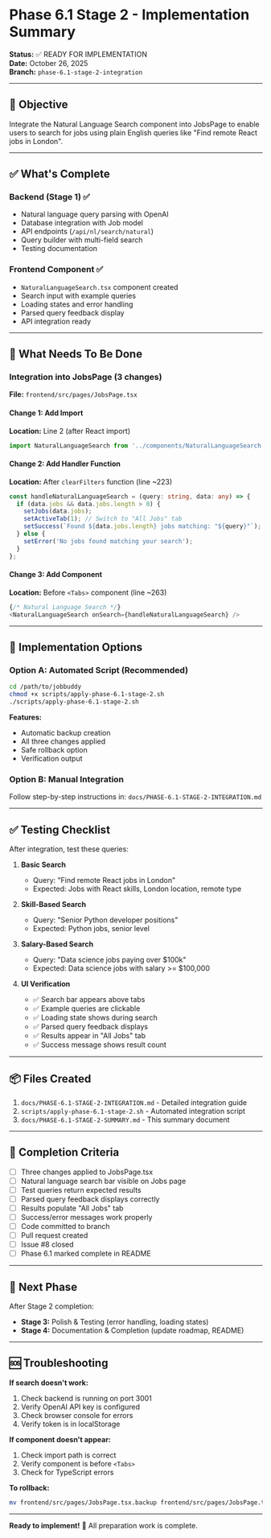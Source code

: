 # Phase 6.1 Stage 2 - Implementation Summary

**Status:** ✅ READY FOR IMPLEMENTATION  
**Date:** October 26, 2025  
**Branch:** `phase-6.1-stage-2-integration`

---

## 🎯 Objective

Integrate the Natural Language Search component into JobsPage to enable users to search for jobs using plain English queries like "Find remote React jobs in London".

---

## ✅ What's Complete

### Backend (Stage 1) ✅
- Natural language query parsing with OpenAI
- Database integration with Job model
- API endpoints (`/api/nl/search/natural`)
- Query builder with multi-field search
- Testing documentation

### Frontend Component ✅
- `NaturalLanguageSearch.tsx` component created
- Search input with example queries
- Loading states and error handling
- Parsed query feedback display
- API integration ready

---

## 🔧 What Needs To Be Done

### Integration into JobsPage (3 changes)

**File:** `frontend/src/pages/JobsPage.tsx`

#### Change 1: Add Import
**Location:** Line 2 (after React import)
```typescript
import NaturalLanguageSearch from '../components/NaturalLanguageSearch';
```

#### Change 2: Add Handler Function  
**Location:** After `clearFilters` function (line ~223)
```typescript
const handleNaturalLanguageSearch = (query: string, data: any) => {
  if (data.jobs && data.jobs.length > 0) {
    setJobs(data.jobs);
    setActiveTab(1); // Switch to "All Jobs" tab
    setSuccess(`Found ${data.jobs.length} jobs matching: "${query}"`);
  } else {
    setError('No jobs found matching your search');
  }
};
```

#### Change 3: Add Component
**Location:** Before `<Tabs>` component (line ~263)
```typescript
{/* Natural Language Search */}
<NaturalLanguageSearch onSearch={handleNaturalLanguageSearch} />
```

---

## 🚀 Implementation Options

### Option A: Automated Script (Recommended)
```bash
cd /path/to/jobbuddy
chmod +x scripts/apply-phase-6.1-stage-2.sh
./scripts/apply-phase-6.1-stage-2.sh
```

**Features:**
- Automatic backup creation
- All three changes applied
- Safe rollback option
- Verification output

### Option B: Manual Integration
Follow step-by-step instructions in:
`docs/PHASE-6.1-STAGE-2-INTEGRATION.md`

---

## ✅ Testing Checklist

After integration, test these queries:

1. **Basic Search**
   - Query: "Find remote React jobs in London"
   - Expected: Jobs with React skills, London location, remote type

2. **Skill-Based Search**
   - Query: "Senior Python developer positions"
   - Expected: Python jobs, senior level

3. **Salary-Based Search**
   - Query: "Data science jobs paying over $100k"
   - Expected: Data science jobs with salary >= $100,000

4. **UI Verification**
   - ✅ Search bar appears above tabs
   - ✅ Example queries are clickable
   - ✅ Loading state shows during search
   - ✅ Parsed query feedback displays
   - ✅ Results appear in "All Jobs" tab
   - ✅ Success message shows result count

---

## 📦 Files Created

1. `docs/PHASE-6.1-STAGE-2-INTEGRATION.md` - Detailed integration guide
2. `scripts/apply-phase-6.1-stage-2.sh` - Automated integration script
3. `docs/PHASE-6.1-STAGE-2-SUMMARY.md` - This summary document

---

## 🎉 Completion Criteria

- [ ] Three changes applied to JobsPage.tsx
- [ ] Natural language search bar visible on Jobs page
- [ ] Test queries return expected results
- [ ] Parsed query feedback displays correctly
- [ ] Results populate "All Jobs" tab
- [ ] Success/error messages work properly
- [ ] Code committed to branch
- [ ] Pull request created
- [ ] Issue #8 closed
- [ ] Phase 6.1 marked complete in README

---

## 📝 Next Phase

After Stage 2 completion:
- **Stage 3:** Polish & Testing (error handling, loading states)
- **Stage 4:** Documentation & Completion (update roadmap, README)

---

## 🆘 Troubleshooting

**If search doesn't work:**
1. Check backend is running on port 3001
2. Verify OpenAI API key is configured
3. Check browser console for errors
4. Verify token is in localStorage

**If component doesn't appear:**
1. Check import path is correct
2. Verify component is before `<Tabs>`
3. Check for TypeScript errors

**To rollback:**
```bash
mv frontend/src/pages/JobsPage.tsx.backup frontend/src/pages/JobsPage.tsx
```

---

**Ready to implement!** 🚀 All preparation work is complete.
